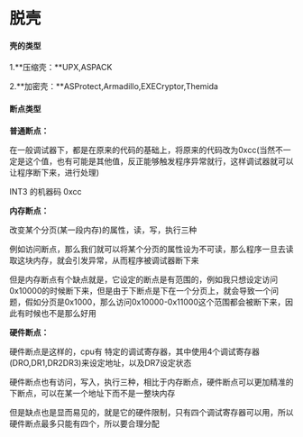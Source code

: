 # 脱壳

#### 壳的类型

1.**压缩壳：**UPX,ASPACK

2.**加密壳：**ASProtect,Armadillo,EXECryptor,Themida

#### 断点类型

**普通断点：**

在一般调试器下，都是在原来的代码的基础上，将原来的代码改为0xcc(当然不一定是这个值，也有可能是其他值，反正能够触发程序异常就行，这样调试器就可以让程序断下来，进行处理)

INT3 的机器码 0xcc

**内存断点：**

改变某个分页(某一段内存)的属性，读，写，执行三种

例如访问断点，那么我们就可以将某个分页的属性设为不可读，那么程序一旦去读取这块内存，就会引发异常，从而程序被调试器断下来

但是内存断点有个缺点就是，它设定的断点是有范围的，例如我只想设定访问0x10000的时候断下来，但是由于下断点是下在一个分页上，就会导致一个问题，假如分页是0x1000，那么访问0x10000-0x11000这个范围都会被断下来，因此有时候也不是那么好用

**硬件断点：**

硬件断点是这样的，cpu有 特定的调试寄存器，其中使用4个调试寄存器(DRO,DR1,DR2DR3)来设定地址，以及DR7设定状态

硬件断点也有访问，写入，执行三种，相比于内存断点，硬件断点可以更加精准的下断点，可以在某一个地址下而不是一整块内存

但是缺点也是显而易见的，就是它的硬件限制，只有四个调试寄存器可以用，所以硬件断点最多只能有四个，所以要合理分配